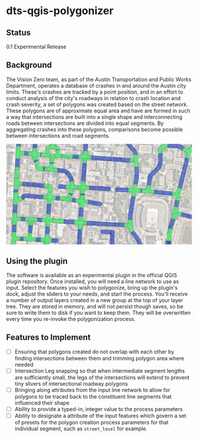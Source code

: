 # dts-qgis-polygonizer

## Status

0.1 Experimental Release
## Background

The Vision Zero team, as part of the Austin Transportation and Public Works Department, operates a database of crashes in and around the Austin city limits. These's crashes are tracked by a point position, and in an effort to conduct analysis of the city's roadways in relation to crash location and crash severity, a set of polygons was created based on the street network. These polygons are of approximate equal area and have are formed in such a way that intersections are built into a single shape and interconnecting roads between intersections are divided into equal segments. By aggregating crashes into these polygons, comparisons become possible between intersections and road segments.


![alt-text-1](img/ut_polygon_example.png "Example polygons around the University of Texas at Austin campus")

## Using the plugin

The software is available as an experimental plugin in the official QGIS plugin repository. Once installed, you will need a line network to use as input. Select the features you wish to polygonize, bring up the plugin's dock, adjust the sliders to your needs, and start the process. You'll receive a number of output layers created in a new group at the top of your layer tree. They are stored in memory, and will not persist though saves, so be sure to write them to disk if you want to keep them. They will be overwritten every time you re-invoke the polygonization process.

## Features to Implement

* [ ] Ensuring that polygons created do not overlap with each other by finding intersections between them and trimming polygon area where needed
* [ ] Intersection Leg snapping so that when intermediate segment lengths are sufficiently small, the legs of the intersections will extend to prevent tiny slivers of intersectional roadway polygons
* [ ] Bringing along attributes from the input line network to allow for polygons to be traced back to the constituent line segments that influenced their shape
* [ ] Ability to provide a typed-in, integer value to the process parameters
* [ ] Ability to designate a attribute of the input features which govern a set of presets for the polygon creation process parameters for that individual segment, such as `street_level` for example.